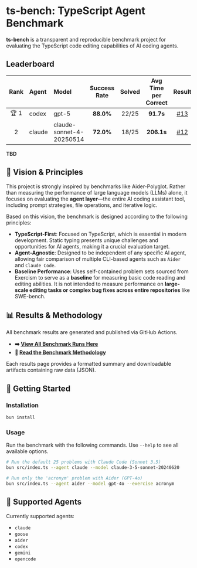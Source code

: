 # ts-bench: TypeScript Agent Benchmark

**ts-bench** is a transparent and reproducible benchmark project for evaluating the TypeScript code editing capabilities of AI coding agents.

## Leaderboard

| Rank | Agent | Model | Success Rate | Solved | Avg Time per Correct | Result |
|:----:|:------|:------|:--------------:|:------:|:--------------------:|:---:|
| 🏆 1 | codex | gpt-5 | **88.0%** | 22/25 | **91.7s** | [#13](https://github.com/laiso/ts-bench/actions/runs/17344734992) |
| 2 | claude | claude-sonnet-4-20250514 | **72.0%** | 18/25 | **206.1s** | [#12](https://github.com/laiso/ts-bench/actions/runs/17344732069) |

**TBD**

## 📖 Vision & Principles

This project is strongly inspired by benchmarks like Aider-Polyglot. Rather than measuring the performance of large language models (LLMs) alone, it focuses on evaluating the **agent layer**—the entire AI coding assistant tool, including prompt strategies, file operations, and iterative logic.

Based on this vision, the benchmark is designed according to the following principles:

* **TypeScript-First**: Focused on TypeScript, which is essential in modern development. Static typing presents unique challenges and opportunities for AI agents, making it a crucial evaluation target.
* **Agent-Agnostic**: Designed to be independent of any specific AI agent, allowing fair comparison of multiple CLI-based agents such as `Aider` and `Claude Code`.
* **Baseline Performance**: Uses self-contained problem sets sourced from Exercism to serve as a **baseline** for measuring basic code reading and editing abilities. It is not intended to measure performance on **large-scale editing tasks or complex bug fixes across entire repositories** like SWE-bench.

## 📊 Results & Methodology

All benchmark results are generated and published via GitHub Actions.

* **➡️ [View All Benchmark Runs Here](https://github.com/laiso/ts-bench/actions/workflows/benchmark.yml)**
* **📜 [Read the Benchmark Methodology](docs/METHODOLOGY.md)**

Each results page provides a formatted summary and downloadable artifacts containing raw data (JSON).

## 🚀 Getting Started

### Installation

```bash
bun install
```

### Usage

Run the benchmark with the following commands. Use `--help` to see all available options.

```bash
# Run the default 25 problems with Claude Code (Sonnet 3.5)
bun src/index.ts --agent claude --model claude-3-5-sonnet-20240620

# Run only the 'acronym' problem with Aider (GPT-4o)
bun src/index.ts --agent aider --model gpt-4o --exercise acronym
```

## 🤖 Supported Agents

Currently supported agents:

* `claude`
* `goose`
* `aider`
* `codex`
* `gemini`
* `opencode`
